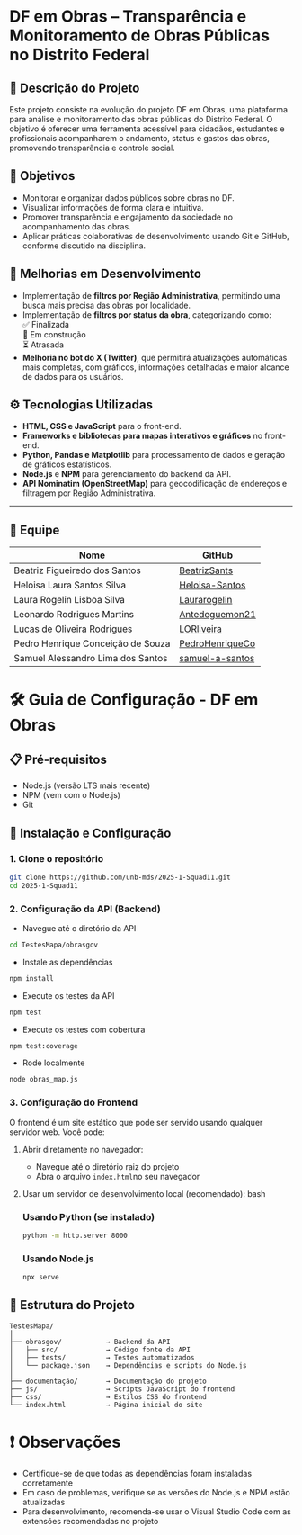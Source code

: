 # DF em Obras – Transparência e Monitoramento de Obras Públicas no Distrito Federal

## 📑 Descrição do Projeto
Este projeto consiste na evolução do projeto DF em Obras, uma plataforma para análise e monitoramento das obras públicas do Distrito Federal. O objetivo é oferecer uma ferramenta acessível para cidadãos, estudantes e profissionais acompanharem o andamento, status e gastos das obras, promovendo transparência e controle social.

## 📌 Objetivos
- Monitorar e organizar dados públicos sobre obras no DF.  
- Visualizar informações de forma clara e intuitiva.  
- Promover transparência e engajamento da sociedade no acompanhamento das obras.  
- Aplicar práticas colaborativas de desenvolvimento usando Git e GitHub, conforme discutido na disciplina.

## 🚀 Melhorias em Desenvolvimento
- Implementação de **filtros por Região Administrativa**, permitindo uma busca mais precisa das obras por localidade.
- Implementação de **filtros por status da obra**, categorizando como:  
  ✅ Finalizada  
  🚧 Em construção  
  ⏳ Atrasada  
- **Melhoria no bot do X (Twitter)**, que permitirá atualizações automáticas mais completas, com gráficos, informações detalhadas e maior alcance de dados para os usuários.

## ⚙️ Tecnologias Utilizadas
- **HTML, CSS e JavaScript** para o front-end.  
- **Frameworks e bibliotecas para mapas interativos e gráficos** no front-end.  
- **Python, Pandas e Matplotlib** para processamento de dados e geração de gráficos estatísticos.  
- **Node.js** e **NPM** para gerenciamento do backend da API.  
- **API Nominatim (OpenStreetMap)** para geocodificação de endereços e filtragem por Região Administrativa.  

---

## 👥 Equipe

| Nome | GitHub |
|------|--------|
| Beatriz Figueiredo dos Santos | [BeatrizSants](https://github.com/BeatrizSants) |
| Heloisa Laura Santos Silva | [Heloisa-Santos](https://github.com/Heloisa-Santos) |
| Laura Rogelin Lisboa Silva | [Laurarogelin](https://github.com/laurarogelin) |
| Leonardo Rodrigues Martins | [Antedeguemon21](https://github.com/Antedeguemon21) |
| Lucas de Oliveira Rodrigues | [LORliveira](https://github.com/LORliveira) |
| Pedro Henrique Conceição de Souza | [PedroHenriqueCo](https://github.com/PedroHenriqueCo) |
| Samuel Alessandro Lima dos Santos | [samuel-a-santos](https://github.com/samuel-a-santos) |


# 🛠 Guia de Configuração - DF em Obras

## 📋 Pré-requisitos
- Node.js (versão LTS mais recente)  
- NPM (vem com o Node.js)  
- Git  

## 🚀 Instalação e Configuração

### 1. Clone o repositório
```bash
git clone https://github.com/unb-mds/2025-1-Squad11.git
cd 2025-1-Squad11
```

### 2. Configuração da API (Backend)

- Navegue até o diretório da API

```bash
cd TestesMapa/obrasgov
```

- Instale as dependências

```bash
npm install
```

- Execute os testes da API

```bash
npm test
```

- Execute os testes com cobertura

```bash
npm test:coverage
```

- Rode localmente

```bash
node obras_map.js
```


### 3. Configuração do Frontend

O frontend é um site estático que pode ser servido usando qualquer servidor web. Você pode:

1. Abrir diretamente no navegador:
   - Navegue até o diretório raiz do projeto
   - Abra o arquivo `index.html`no seu navegador

2. Usar um servidor de desenvolvimento local (recomendado):
   bash
   ### Usando Python (se instalado)
   ```bash
   python -m http.server 8000
   ```

   ### Usando Node.js
    ```bash
   npx serve
     ```
   


## 📁 Estrutura do Projeto

```
TestesMapa/
│
├── obrasgov/           → Backend da API
│   ├── src/            → Código fonte da API
│   ├── tests/          → Testes automatizados
│   └── package.json    → Dependências e scripts do Node.js
│
├── documentação/       → Documentação do projeto
├── js/                 → Scripts JavaScript do frontend
├── css/                → Estilos CSS do frontend
└── index.html          → Página inicial do site
```



# ❗ Observações

- Certifique-se de que todas as dependências foram instaladas corretamente
- Em caso de problemas, verifique se as versões do Node.js e NPM estão atualizadas
- Para desenvolvimento, recomenda-se usar o Visual Studio Code com as extensões recomendadas no projeto





 


